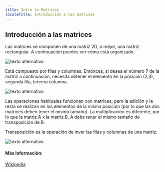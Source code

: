 ```yaml
---
title: Intro to Matrices
localeTitle: Introducción a las matrices
---
```

## Introducción a las matrices

Las matrices se componen de una matriz 2D, o mejor, una matriz rectangular. A continuación puedes ver cómo está organizado.

![texto alternativo](https://upload.wikimedia.org/wikipedia/commons/thumb/b/bb/Matrix.svg/494px-Matrix.svg.png)

Está compuesto por filas y columnas. Entonces, si desea el número 7 de la matriz a continuación, necesita obtener el elemento en la posición (2,3), segunda fila, tercera columna.

![texto alternativo](https://wikimedia.org/api/rest_v1/media/math/render/svg/55375914df4213b621f22cb1e5a0d6eb09af29df)

Las operaciones habituales funcionan con matrices, pero la adición y la resta se realizan en los elementos de la misma posición (por lo que las dos matrices deben tener el mismo tamaño). La multiplicación es diferente, por lo que la matriz A x la matriz B, A debe tener el mismo tamaño de transposición de B.

Transposición es la operación de inver las filas y columnas de una matriz.

![texto alternativo](https://wikimedia.org/api/rest_v1/media/math/render/svg/51f6dba024e104b412ed0562163ca9a11fcb9463)

#### Más información:

[Wikipedia](https://en.wikipedia.org/wiki/Matrix_(mathematics))